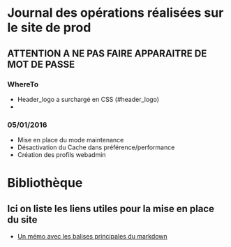 # Journal des opérations réalisées sur le site de prod
## ATTENTION A NE PAS FAIRE APPARAITRE DE MOT DE PASSE

### WhereTo
- Header_logo a surchargé en CSS (#header_logo)
- 

### 05/01/2016
- Mise en place du mode maintenance
- Désactivation du Cache dans préférence/performance
- Création des profils webadmin







# Bibliothèque
## Ici on liste les liens utiles pour la mise en place du site

- [Un mémo avec les balises principales du markdown](http://npoulain.fr/markdownMemo/)
